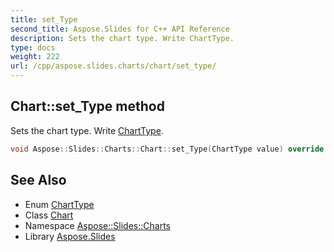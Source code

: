 ```yaml
---
title: set_Type
second_title: Aspose.Slides for C++ API Reference
description: Sets the chart type. Write ChartType.
type: docs
weight: 222
url: /cpp/aspose.slides.charts/chart/set_type/
---
```

## Chart::set_Type method


Sets the chart type. Write [ChartType](../../charttype/).

```cpp
void Aspose::Slides::Charts::Chart::set_Type(ChartType value) override
```

## See Also

* Enum [ChartType](../../charttype/)
* Class [Chart](../)
* Namespace [Aspose::Slides::Charts](../../)
* Library [Aspose.Slides](../../../)
